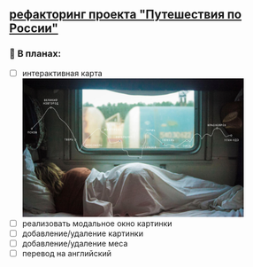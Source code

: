 ## [рефакторинг проекта "Путешествия по России"](https://github.com/cactys/react-russian-travel)

### :page_facing_up: **В планах:**
  + [ ] интерактивная карта  
      <img src="./src/images/lead-polka.jpg" width="400" alt="Ваша полка — верхняя" />
  + [ ] реализовать модальное окно картинки
  + [ ] добавление/удаление картинки
  + [ ] добавление/удаление меса
  + [ ] перевод на английский
